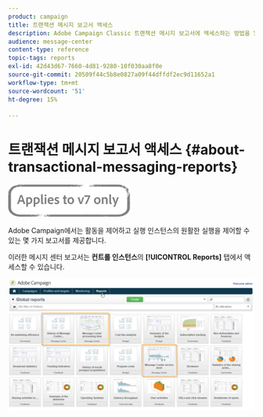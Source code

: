 ```yaml
---
product: campaign
title: 트랜잭션 메시지 보고서 액세스
description: Adobe Campaign Classic 트랜잭션 메시지 보고서에 액세스하는 방법을 알아봅니다.
audience: message-center
content-type: reference
topic-tags: reports
exl-id: 42d43d67-7660-4d81-9280-10f030aa8f0e
source-git-commit: 20509f44c5b8e0827a09f44dffdf2ec9d11652a1
workflow-type: tm+mt
source-wordcount: '51'
ht-degree: 15%

---
```


# 트랜잭션 메시지 보고서 액세스 {#about-transactional-messaging-reports}

![](../../assets/v7-only.svg)

Adobe Campaign에서는 활동을 제어하고 실행 인스턴스의 원활한 실행을 제어할 수 있는 몇 가지 보고서를 제공합니다.

이러한 메시지 센터 보고서는 **컨트롤 인스턴스**&#x200B;의 **[!UICONTROL Reports]** 탭에서 액세스할 수 있습니다.

![](assets/messagecenter_reporting_002.png)
